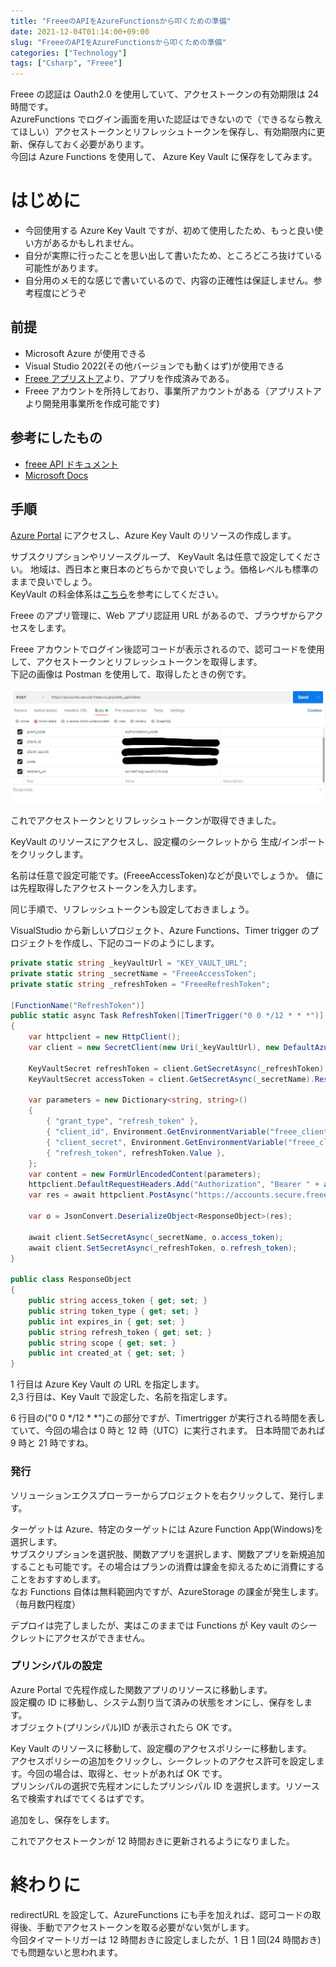 ```yaml
---
title: "FreeeのAPIをAzureFunctionsから叩くための準備"
date: 2021-12-04T01:14:00+09:00
slug: "FreeeのAPIをAzureFunctionsから叩くための準備"
categories: ["Technology"]
tags: ["Csharp", "Freee"]
---
```


Freee の認証は Oauth2.0 を使用していて、アクセストークンの有効期限は 24 時間です。  
AzureFunctions でログイン画面を用いた認証はできないので（できるなら教えてほしい）アクセストークンとリフレッシュトークンを保存し、有効期限内に更新、保存しておく必要があります。  
今回は Azure Functions を使用して、 Azure Key Vault に保存をしてみます。

# はじめに

- 今回使用する Azure Key Vault ですが、初めて使用したため、もっと良い使い方があるかもしれません。
- 自分が実際に行ったことを思い出して書いたため、ところどころ抜けている可能性があります。
- 自分用のメモ的な感じで書いているので、内容の正確性は保証しません。参考程度にどうぞ

## 前提

- Microsoft Azure が使用できる
- Visual Studio 2022(その他バージョンでも動くはず)が使用できる
- [Freee アプリストア](https://app.secure.freee.co.jp/)より、アプリを作成済みである。
- Freee アカウントを所持しており、事業所アカウントがある（アプリストアより開発用事業所を作成可能です)

## 参考にしたもの

- [freee API ドキュメント](https://developer.freee.co.jp/docs)
- [Microsoft Docs](https://docs.microsoft.com/ja-jp/azure/key-vault/secrets/quick-create-net)

## 手順

[Azure Portal](https://portal.azure.com/) にアクセスし、Azure Key Vault のリソースの作成します。

サブスクリプションやリソースグループ、 KeyVault 名は任意で設定してください。
地域は、西日本と東日本のどちらかで良いでしょう。価格レベルも標準のままで良いでしょう。  
KeyVault の料金体系は[こちら](https://azure.microsoft.com/ja-jp/pricing/details/key-vault/)を参考にしてください。

Freee のアプリ管理に、Web アプリ認証用 URL があるので、ブラウザからアクセスをします。

Freee アカウントでログイン後認可コードが表示されるので、認可コードを使用して、アクセストークンとリフレッシュトークンを取得します。  
下記の画像は Postman を使用して、取得したときの例です。

![](1.jpg)

これでアクセストークンとリフレッシュトークンが取得できました。

KeyVault のリソースにアクセスし、設定欄のシークレットから 生成/インポート をクリックします。

名前は任意で設定可能です。(FreeeAccessToken)などが良いでしょうか。
値には先程取得したアクセストークンを入力します。

同じ手順で、リフレッシュトークンも設定しておきましょう。

VisualStudio から新しいプロジェクト、Azure Functions、Timer trigger のプロジェクトを作成し、下記のコードのようにします。

```cs
private static string _keyVaultUrl = "KEY_VAULT_URL";
private static string _secretName = "FreeeAccessToken";
private static string _refreshToken = "FreeeRefreshToken";

[FunctionName("RefreshToken")]
public static async Task RefreshToken([TimerTrigger("0 0 */12 * * *")] TimerInfo myTimer, ILogger log)
{
    var httpclient = new HttpClient();
    var client = new SecretClient(new Uri(_keyVaultUrl), new DefaultAzureCredential());

    KeyVaultSecret refreshToken = client.GetSecretAsync(_refreshToken).Result;
    KeyVaultSecret accessToken = client.GetSecretAsync(_secretName).Result;

    var parameters = new Dictionary<string, string>()
    {
        { "grant_type", "refresh_token" },
        { "client_id", Environment.GetEnvironmentVariable("freee_client_id") },
        { "client_secret", Environment.GetEnvironmentVariable("freee_client_secret") },
        { "refresh_token", refreshToken.Value },
    };
    var content = new FormUrlEncodedContent(parameters);
    httpclient.DefaultRequestHeaders.Add("Authorization", "Bearer " + accessToken.Value);
    var res = await httpclient.PostAsync("https://accounts.secure.freee.co.jp/public_api/token", content).Result.Content.ReadAsStringAsync();

    var o = JsonConvert.DeserializeObject<ResponseObject>(res);

    await client.SetSecretAsync(_secretName, o.access_token);
    await client.SetSecretAsync(_refreshToken, o.refresh_token);
}

public class ResponseObject
{
    public string access_token { get; set; }
    public string token_type { get; set; }
    public int expires_in { get; set; }
    public string refresh_token { get; set; }
    public string scope { get; set; }
    public int created_at { get; set; }
}
```

1 行目は Azure Key Vault の URL を指定します。  
2,3 行目は、Key Vault で設定した、名前を指定します。

6 行目の("0 0 \*/12 \* \*")この部分ですが、Timertrigger が実行される時間を表していて、今回の場合は 0 時と 12 時（UTC）に実行されます。 日本時間であれば 9 時と 21 時ですね。

### 発行

ソリューションエクスプローラーからプロジェクトを右クリックして、発行します。

ターゲットは Azure、特定のターゲットには Azure Function App(Windows)を選択します。  
サブスクリプションを選択肢、関数アプリを選択します、関数アプリを新規追加することも可能です。その場合はプランの消費は課金を抑えるために消費にすることをおすすめします。  
なお Functions 自体は無料範囲内ですが、AzureStorage の課金が発生します。（毎月数円程度）

デプロイは完了しましたが、実はこのままでは Functions が Key vault のシークレットにアクセスができません。

### プリンシパルの設定

Azure Portal で先程作成した関数アプリのリソースに移動します。  
設定欄の ID に移動し、システム割り当て済みの状態をオンにし、保存をします。  
オブジェクト(プリンシパル)ID が表示されたら OK です。

Key Vault のリソースに移動して、設定欄のアクセスポリシーに移動します。  
アクセスポリシーの追加をクリックし、シークレットのアクセス許可を設定します。今回の場合は、取得と、セットがあれば OK です。  
プリンシパルの選択で先程オンにしたプリンシパル ID を選択します。リソース名で検索すればでてくるはずです。

追加をし、保存をします。

これでアクセストークンが 12 時間おきに更新されるようになりました。

# 終わりに

redirectURL を設定して、AzureFunctions にも手を加えれば、認可コードの取得後、手動でアクセストークンを取る必要がない気がします。  
今回タイマートリガーは 12 時間おきに設定しましたが、1 日 1 回(24 時間おき)でも問題ないと思われます。
